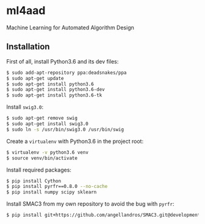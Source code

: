 # ml4aad
Machine Learning for Automated Algorithm Design

## Installation
First of all, install Python3.6 and its dev files:
```bash
$ sudo add-apt-repository ppa:deadsnakes/ppa
$ sudo apt-get update
$ sudo apt-get install python3.6
$ sudo apt-get install python3.6-dev
$ sudo apt-get install python3.6-tk
```

Install `swig3.0`:
```bash
$ sudo apt-get remove swig
$ sudo apt-get install swig3.0
$ sudo ln -s /usr/bin/swig3.0 /usr/bin/swig
```

Create a `virtualenv` with Python3.6 in the project root:
```bash
$ virtualenv -v python3.6 venv
$ source venv/bin/activate
```

Install required packages:
```bash
$ pip install Cython
$ pip install pyrfr==0.8.0 --no-cache
$ pip install numpy scipy sklearn
```

Install SMAC3 from my own repository to avoid the bug with `pyrfr`:
```bash
$ pip install git+https://github.com/angellandros/SMAC3.git@development
```
